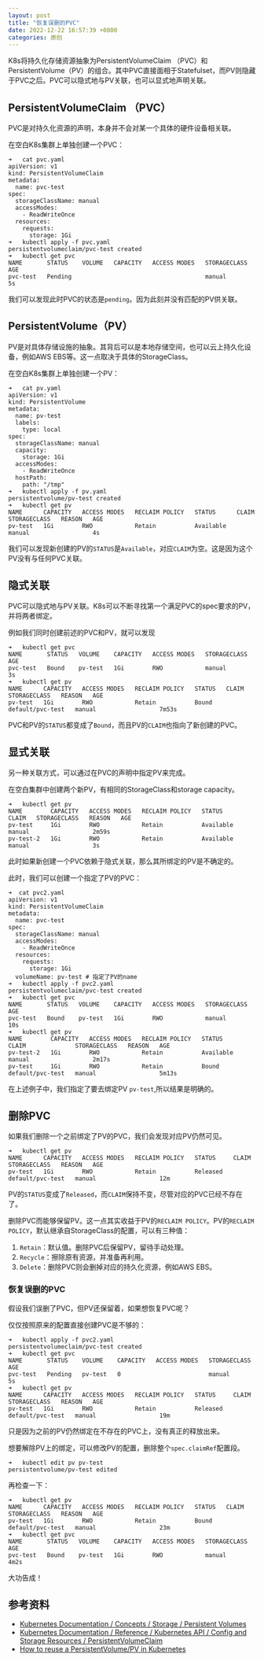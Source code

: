 ```yaml
---
layout: post
title: "恢复误删的PVC"
date: 2022-12-22 16:57:39 +0800
categories: 原创
---
```


K8s将持久化存储资源抽象为PersistentVolumeClaim （PVC）和 PersistentVolume（PV）的组合。其中PVC直接面相于Statefulset，而PV则隐藏于PVC之后。PVC可以隐式地与PV关联，也可以显式地声明关联。

## PersistentVolumeClaim （PVC）

PVC是对持久化资源的声明，本身并不会对某一个具体的硬件设备相关联。

在空白K8s集群上单独创建一个PVC：

```
➜   cat pvc.yaml
apiVersion: v1
kind: PersistentVolumeClaim
metadata:
  name: pvc-test
spec:
  storageClassName: manual
  accessModes:
    - ReadWriteOnce
  resources:
    requests:
      storage: 1Gi
➜   kubectl apply -f pvc.yaml
persistentvolumeclaim/pvc-test created
➜   kubectl get pvc
NAME       STATUS    VOLUME   CAPACITY   ACCESS MODES   STORAGECLASS   AGE
pvc-test   Pending                                      manual         5s
```

我们可以发现此时PVC的状态是`pending`。因为此刻并没有匹配的PV供关联。

## PersistentVolume（PV）

PV是对具体存储设施的抽象。其背后可以是本地存储空间，也可以云上持久化设备，例如AWS EBS等。这一点取决于具体的StorageClass。

在空白K8s集群上单独创建一个PV：

```
➜   cat pv.yaml
apiVersion: v1
kind: PersistentVolume
metadata:
  name: pv-test
  labels:
    type: local
spec:
  storageClassName: manual
  capacity:
    storage: 1Gi
  accessModes:
    - ReadWriteOnce
  hostPath:
    path: "/tmp"
➜   kubectl apply -f pv.yaml
persistentvolume/pv-test created
➜   kubectl get pv
NAME      CAPACITY   ACCESS MODES   RECLAIM POLICY   STATUS      CLAIM   STORAGECLASS   REASON   AGE
pv-test   1Gi        RWO            Retain           Available           manual                  4s
```

我们可以发现新创建的PV的`STATUS`是`Available`，对应`CLAIM`为空。这是因为这个PV没有与任何PVC关联。


## 隐式关联

PVC可以隐式地与PV关联。K8s可以不断寻找第一个满足PVC的spec要求的PV，并将两者绑定。

例如我们同时创建前述的PVC和PV，就可以发现

```
➜   kubectl get pvc
NAME       STATUS   VOLUME    CAPACITY   ACCESS MODES   STORAGECLASS   AGE
pvc-test   Bound    pv-test   1Gi        RWO            manual         3s
➜   kubectl get pv
NAME      CAPACITY   ACCESS MODES   RECLAIM POLICY   STATUS   CLAIM              STORAGECLASS   REASON   AGE
pv-test   1Gi        RWO            Retain           Bound    default/pvc-test   manual                  7m53s
```

PVC和PV的`STATUS`都变成了`Bound`，而且PV的`CLAIM`也指向了新创建的PVC。

## 显式关联

另一种关联方式，可以通过在PVC的声明中指定PV来完成。

在空白集群中创建两个新PV，有相同的StorageClass和storage capacity。

```
➜   kubectl get pv
NAME        CAPACITY   ACCESS MODES   RECLAIM POLICY   STATUS      CLAIM   STORAGECLASS   REASON   AGE
pv-test     1Gi        RWO            Retain           Available           manual                  2m59s
pv-test-2   1Gi        RWO            Retain           Available           manual                  3s
```

此时如果新创建一个PVC依赖于隐式关联，那么其所绑定的PV是不确定的。

此时，我们可以创建一个指定了PV的PVC：

```
➜  cat pvc2.yaml
apiVersion: v1
kind: PersistentVolumeClaim
metadata:
  name: pvc-test
spec:
  storageClassName: manual
  accessModes:
    - ReadWriteOnce
  resources:
    requests:
      storage: 1Gi
  volumeName: pv-test # 指定了PV的name
➜   kubectl apply -f pvc2.yaml
persistentvolumeclaim/pvc-test created
➜   kubectl get pvc
NAME       STATUS   VOLUME    CAPACITY   ACCESS MODES   STORAGECLASS   AGE
pvc-test   Bound    pv-test   1Gi        RWO            manual         10s
➜   kubectl get pv
NAME        CAPACITY   ACCESS MODES   RECLAIM POLICY   STATUS      CLAIM              STORAGECLASS   REASON   AGE
pv-test-2   1Gi        RWO            Retain           Available                      manual                  2m17s
pv-test     1Gi        RWO            Retain           Bound       default/pvc-test   manual                  5m13s
```

在上述例子中，我们指定了要去绑定PV `pv-test`,所以结果是明确的。

## 删除PVC

如果我们删除一个之前绑定了PV的PVC，我们会发现对应PV仍然可见。

```
➜   kubectl get pv
NAME      CAPACITY   ACCESS MODES   RECLAIM POLICY   STATUS     CLAIM              STORAGECLASS   REASON   AGE
pv-test   1Gi        RWO            Retain           Released   default/pvc-test   manual                  12m
```

PV的`STATUS`变成了`Released`，而`CLAIM`保持不变，尽管对应的PVC已经不存在了。

删除PVC而能够保留PV。这一点其实收益于PV的`RECLAIM POLICY`。PV的`RECLAIM POLICY`，默认继承自StorageClass的配置，可以有三种值：
1. `Retain`：默认值。删除PVC后保留PV，留待手动处理。
2. `Recycle`：擦除原有资源，并准备再利用。
3. `Delete`：删除PVC则会删掉对应的持久化资源，例如AWS EBS。

### 恢复误删的PVC

假设我们误删了PVC，但PV还保留着，如果想恢复PVC呢？

仅仅按照原来的配置直接创建PVC是不够的：

```
➜   kubectl apply -f pvc2.yaml
persistentvolumeclaim/pvc-test created
➜   kubectl get pvc
NAME       STATUS    VOLUME    CAPACITY   ACCESS MODES   STORAGECLASS   AGE
pvc-test   Pending   pv-test   0                         manual         5s
➜   kubectl get pv
NAME      CAPACITY   ACCESS MODES   RECLAIM POLICY   STATUS     CLAIM              STORAGECLASS   REASON   AGE
pv-test   1Gi        RWO            Retain           Released   default/pvc-test   manual                  19m
```

只是因为之前的PV仍然绑定在不存在的PVC上，没有真正的释放出来。

想要解除PV上的绑定，可以修改PV的配置，删除整个`spec.claimRef`配置段。

```
➜   kubectl edit pv pv-test
persistentvolume/pv-test edited
```

再检查一下：

```
➜   kubectl get pv
NAME      CAPACITY   ACCESS MODES   RECLAIM POLICY   STATUS   CLAIM              STORAGECLASS   REASON   AGE
pv-test   1Gi        RWO            Retain           Bound    default/pvc-test   manual                  23m
➜   kubectl get pvc
NAME       STATUS   VOLUME    CAPACITY   ACCESS MODES   STORAGECLASS   AGE
pvc-test   Bound    pv-test   1Gi        RWO            manual         4m2s
```

大功告成！


## 参考资料

* [Kubernetes Documentation / Concepts / Storage / Persistent Volumes](https://kubernetes.io/docs/concepts/storage/persistent-volumes/)
* [Kubernetes Documentation / Reference / Kubernetes API / Config and Storage Resources / PersistentVolumeClaim](https://kubernetes.io/docs/reference/kubernetes-api/config-and-storage-resources/persistent-volume-claim-v1/#PersistentVolumeClaimSpec)
* [How to reuse a PersistentVolume/PV in Kubernetes](https://letsdocloud.com/2020/09/how-to-reuse-a-persistentvolume-pv-in-kubernetes/)
